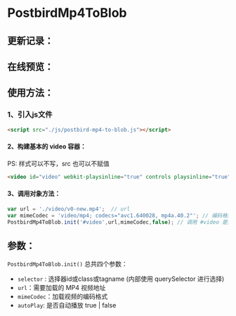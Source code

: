 # PostbirdMp4ToBlob

## 更新记录：

## 在线预览：

## 使用方法：

### 1、引入js文件

```html
<script src="./js/postbird-mp4-to-blob.js"></script>
```

#### 2、构建基本的 video 容器：

PS: 样式可以不写，src 也可以不赋值

```html
<video id="video" webkit-playsinline="true" controls playsinline="true" type="video/mp4"  x5-video-player-type="h5" ></video>
```

#### 3、调用对象方法：

```js
var url = './video/v0-new.mp4';  // url
var mimeCodec = 'video/mp4; codecs="avc1.640028, mp4a.40.2"'; // 编码格式
PostbirdMp4ToBlob.init('#video',url,mimeCodec,false); // 调用 #video 是选择器 id
```


## 参数：

`PostbirdMp4ToBlob.init()` 总共四个参数：

- `selector` : 选择器id或class或tagname (内部使用 querySelector 进行选择)
- `url`：需要加载的 MP4 视频地址
- `mimeCodec`：加载视频的编码格式
- `autoPlay`: 是否自动播放  true | false


